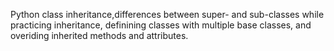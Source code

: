 Python class inheritance,differences between super- and sub-classes while practicing inheritance, definining classes with multiple base classes, and overiding inherited methods and attributes.
